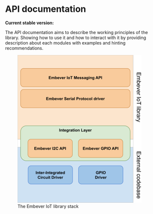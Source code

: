 # API documentation

**Current stable version:**

The API documentation aims to describe the working principles of the
library. Showing how to use it and how to interact with it by providing
description about each modules with examples and hinting
recommendations.

<figure>
<img src="../img/stack.svg" class="align-center" width="400"
alt="../img/stack.svg" />
<figcaption>The Embever IoT library stack</figcaption>
</figure>
